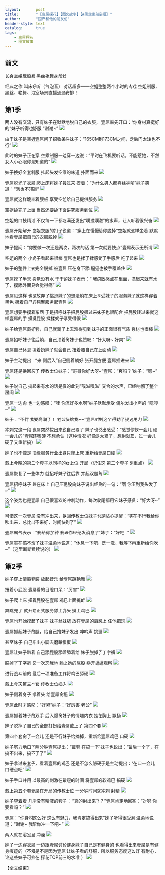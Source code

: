 ```yaml
---
layout:       post
title:        "【壹屌探花】【图文故事】【#黑丝南航空姐】"
author:       "国产和他的朋友们"
header-style: text
catalog:      true
tags:
    - 壹屌探花
    - 图文故事
---
```


## 前文

长身空姐屁股翘 黑丝艳舞身段妙

经典之作 叫床好听（气泡音） 对话超多——空姐整整两个小时的肉戏 空姐制服、黑丝、艳舞、浴室场景直播通通安排！

## 第1季

两人没有交流，只有妹子在默默地脱自己的衣服，
壹屌率先开口：“你身材真挺好的”妹子听得也舒服  “谢谢~”
![](https://jx.lwo7bv.app/tupian/forum/202412/18/204514dle50b71ox7r6o0s.gif)

由于妹子是空姐壹屌问了招收条件妹子：“165CM到173CM之间，走后门太矮也不行”
![](https://jx.lwo7bv.app/tupian/forum/202412/18/204520piun7gmxf9mk9gy4.gif)

此时的妹子正在穿 空乘制服一边穿一边说：“平时在飞机要听话，不能惹她，不然女人小心眼你是知道的”
![](https://jx.lwo7bv.app/tupian/forum/202412/18/204531nzet4lqey5iy6y9t.gif)

妹子换好全套制服 扎起头发空乘的味道 扑面而来
![](https://jx.lwo7bv.app/tupian/forum/202412/18/204539tk39kib9si8i57e7.gif)

壹屌脱光了衣服 爬上床将妹子搂过来 摸着：“为什么男人都喜丝袜呢”妹子笑道：“我也不知道”
![](https://jx.lwo7bv.app/tupian/forum/202412/18/204545rgcl9glteacbtglo.gif)

壹屌就这样跪直着腰板 享受空姐给自己提供服务
![](https://jx.lwo7bv.app/tupian/forum/202412/18/204553eitu2h29fr2zjxaj.gif)

空姐舔完了上面 当然还要舔下面讲究服务到位
![](https://jx.lwo7bv.app/tupian/forum/202412/18/204600m0gxaw0naapxlubp.gif)

空姐的口技精湛 不仅每一下都吃满还发出“噗滋噗滋”的水声，让人听着很兴奋
![](https://jx.lwo7bv.app/tupian/forum/202412/18/204608id8e17npzeussu8w.gif)

壹屌开始解开 空姐衣服的扣子说道：“穿上在慢慢给你脱掉”空姐就这样坐着 默默地看壹屌把自己的衣服脱掉
![](https://jx.lwo7bv.app/tupian/forum/202412/18/204614mii33hlzchlh9hzo.gif)

妹子提问：“你要做一次还是两次，两次的话 第一次就要快点”壹屌表示无所谓 
![](https://jx.lwo7bv.app/tupian/forum/202412/18/204622x1181mr31hh1crct.gif)

空姐的两个 小奶子看起来很棒 壹屌也是揉了揉感受了手感后 吃了起来
![](https://jx.lwo7bv.app/tupian/forum/202412/18/204628y5fzjifq285z5jlk.gif)

妹子的整件上衣完全脱掉 被壹屌 压在身下舔 逼逼也被手覆盖住
![](https://jx.lwo7bv.app/tupian/forum/202412/18/204633nx356zagdq35y6um.gif)

壹屌摸了半天 感觉没有水 干干的妹子表示：“ 我的敏感点在里面，搞起来就有水了，摸舔外面只会觉得痛”
![](https://jx.lwo7bv.app/tupian/forum/202412/18/204639vdv7p5jdh788x0pd.gif)

壹屌见这样 也是放弃了挑逗妹子的想法躺在床上享受妹子的服务妹子就这样穿着黑色 撅着自己的翘臀服务起壹屌
![](https://jx.lwo7bv.app/tupian/forum/202412/18/204645n15m0rk3mtkr8rz1.gif)

壹屌想要手摸着东西 于是招呼妹子把屁股撅过来妹子也很配合 把屁股转过来就这样壹屌的手 摸摸屁股 揉揉奶子享受得很
![](https://jx.lwo7bv.app/tupian/forum/202412/18/204650xpw08668q6haqre0.gif)

妹子给壹屌戴好套，自己就骑了上去难得见到妹子的正面很有气质 身材也很棒
![](https://jx.lwo7bv.app/tupian/forum/202412/18/204654gwwv2yrhvxzaw0vr.gif)

壹屌招呼妹子往后躺，自己顶着肏妹子也赞叹：“好大呀~ 好爽”
![](https://jx.lwo7bv.app/tupian/forum/202412/18/204659x7zzckzc2q02x2qx.gif)

壹屌自己休息 揉着奶妹子就会自己 扭着腰自己在上面动
![](https://jx.lwo7bv.app/tupian/forum/202412/18/204704epoqdpg3poojgldd.gif)

妹子主动提出：“来 侧后入”自己侧着躺好 张开腿方便 壹屌插进来
![](https://jx.lwo7bv.app/tupian/forum/202412/18/204713v1igykcrc1hs6441.gif)

壹屌还是换回来了 传教士位妹子：“哥哥你好大呀~”壹屌：“爽吗？”妹子：“嗯~”
![](https://jx.lwo7bv.app/tupian/forum/202412/18/204720h0re03lz4568ewve.gif)

妹子说自己 搞起来有水的话是真的此刻“噗滋噗滋” 交合的水声，已经响彻了整个房间
![](https://jx.lwo7bv.app/tupian/forum/202412/18/204726ptw1j84j1w541t77.gif)

壹屌一边肏 也一边感叹：“哇 你流好多水啊”妹子默默承受 偶尔发出小声的 “嗯哼~”
![](https://jx.lwo7bv.app/tupian/forum/202412/18/204732dm49wb88bj8qb92u.gif)

妹子：“不行 我要高潮了！ 老公快给我~~”壹屌听到这个得劲了提速用力
![](https://jx.lwo7bv.app/tupian/forum/202412/18/204737zwe6g5vw9e67t9ge.gif)

冲刺完这一段 壹屌突然拔出来说自己累了 妹子也说出感受：“感觉你软一会儿 硬一会儿的”壹屌还嘴硬 不想承认（这种情况 好像是太累了，想射就软，过一会儿硬了又重新搞）
![](https://jx.lwo7bv.app/tupian/forum/202412/18/204741hn6mannqqrmrmczu.gif)

妹子也不愧是 顶级服务行业出身只爬上床 重新给壹屌口硬
![](https://jx.lwo7bv.app/tupian/forum/202412/18/204745m6bbbbezgrr1md8k.gif)

戴上今晚的第二个套子以同样的女上位 开局（记住这 第二个套子 划重点）
![](https://jx.lwo7bv.app/tupian/forum/202412/18/204751enuembvzndm7mend.gif)

壹屌恢复了一些体力 就招呼妹子往后靠 并起双腿肏
![](https://jx.lwo7bv.app/tupian/forum/202412/18/204757veite8tozukao1tq.gif)

壹屌招呼妹子 趴在床上 自己压屁股肏妹子说出经典的一句：“啊 你压到我头发了~”
![](https://jx.lwo7bv.app/tupian/forum/202412/18/204802r42rm424bjjjpzjm.gif)

这个姿势也是壹屌 自己很喜欢的冲刺动作，每次收尾都用它妹子感叹：“好大呀~”
![](https://jx.lwo7bv.app/tupian/forum/202412/18/204809y69ehzczic6y7ex3.gif)

可惜这一次壹屌 没有冲出来，换回传教士位妹子也是贴心提醒：“实在不行我给你吹出来，总比出不来好，时间快到了”
![](https://jx.lwo7bv.app/tupian/forum/202412/18/204814dqi18qaz88xrqvvr.gif)

壹屌霸气表示：“我给你加钟 我跟你经纪发消息了”妹子：“好吧~”
![](https://jx.lwo7bv.app/tupian/forum/202412/18/204818kc8blqjrq828lcc8.gif)

壹屌实在搞不动了妹子温柔地说道：“休息一下吧，洗一洗，我等下再重新给你吹~”（这里断断续续说的）
![](https://jx.lwo7bv.app/tupian/forum/202412/18/204823xidlolzfyibb1elo.gif)

## 第2季

妹子穿上情趣套装 放起音乐 给壹屌跳艳舞
![](https://jx.lwo7bv.app/tupian/forum/202412/18/204836gi6wqvx7v08pyxss.gif)

扭着小屁股 壹屌看的目瞪口呆：“厉害”
![](https://jx.lwo7bv.app/tupian/forum/202412/18/204840ghgz1lgyksykssms.gif)

妹子爬上床 扭着屁股在壹屌 鸡巴上面挑衅
![](https://jx.lwo7bv.app/tupian/forum/202412/18/204847ts7k9ilh47hzkh99.gif)

舞跳完了 就开始正式服务舔上乳头 摸上鸡巴 
![](https://jx.lwo7bv.app/tupian/forum/202412/18/204855u442k4wi2z40i28g.gif)

壹屌也开始摸起了妹子 妹子丝袜腿 放在壹屌的肩膀上 任他把玩
![](https://jx.lwo7bv.app/tupian/forum/202412/18/204901cw8hnnhn8h55he5g.gif)

壹屌抓起妹子的腿，给自己撸妹子发出 呻吟声 挑逗
![](https://jx.lwo7bv.app/tupian/forum/202412/18/204906qzejjuijcjr1r1rr.gif)

甚至妹子 自己伸出小脚去磨蹭蛋蛋
![](https://jx.lwo7bv.app/tupian/forum/202412/18/204910buoalcc0zuua03z3.gif)

壹屌让妹子趴着 自己舔屁股舔着舔着给 妹子脱掉了丁字裤
![](https://jx.lwo7bv.app/tupian/forum/202412/18/204915iphnlbh0z0n5ux8g.gif)

脱掉了丁字裤 又一次忘我地 舔上她的屁股 掰开逼逼观察
![](https://jx.lwo7bv.app/tupian/forum/202412/18/204919dwuv4vw66pr505cr.gif)

进行战斗前的 最后一项准备工作将鸡巴舔硬
![](https://jx.lwo7bv.app/tupian/forum/202412/18/204923k8oci7ho76c8u9bw.gif)

戴上今天第三个套 传教士位插入
![](https://jx.lwo7bv.app/tupian/forum/202412/18/204928fcp9b7cbfarocpw1.gif)

妹子侧着身子 撑着头 给壹屌肏逼
![](https://jx.lwo7bv.app/tupian/forum/202412/18/204933qwbox6obp66o6txa.gif)

壹屌此时才感叹：“好紧”妹子：“好厉害 老公”
![](https://jx.lwo7bv.app/tupian/forum/202412/18/204936rc1pvh1ee2vh22uq.gif)

壹屌抓着妹子的双手 后入爆肏妹子的情趣内衣 挂在胸上 飘扬
![](https://jx.lwo7bv.app/tupian/forum/202412/18/204940q9zoffoj795h9g74.gif)

妹子脱掉了自己的全部打扮给壹屌戴上了 第四个套
![](https://jx.lwo7bv.app/tupian/forum/202412/18/204945p9oodiigghho9hsi.gif)

第四个套肏了一会儿 还是不行妹子给摘掉，重新给壹屌鸡巴 口硬
![](https://jx.lwo7bv.app/tupian/forum/202412/18/204950fvq64zw588nsieqf.gif)

妹子努力地口了两分钟壹屌提出：“戴套 在搞一下”妹子也说出：“最后一个了，在搞不出来，搞不了了”
![](https://jx.lwo7bv.app/tupian/forum/202412/18/204954k02apt4feh3z1z1e.gif)

妹子拿过来套子，看着壹屌的鸡巴 还是不怎么够硬于是主动提出：“在口一会儿 口硬点吧”
![](https://jx.lwo7bv.app/tupian/forum/202412/18/204959etzgt0g4m4cggffm.gif)

 妹子手口并用 以最高的刺激在最短的时间 将壹屌的软鸡巴 搞硬
![](https://jx.lwo7bv.app/tupian/forum/202412/18/205004r0vnonytnr4v00jz.gif)

戴上第五个套壹屌在开局的传教士位 一分钟时间就冲刺 射精
![](https://jx.lwo7bv.app/tupian/forum/202412/18/205008a8dga5ivixzaytki.gif)

妹子望着着 几乎没有精液的套子 ：“真的射出来了？”壹屌肯定地回答：“对呀 你要看吗？”
![](https://jx.lwo7bv.app/tupian/forum/202412/18/205012f8ppjoae2ah7ojyl.gif)

壹屌：“你身材这么好 这么有魅力，我肯定搞得出来”妹子听得很受用 温柔地说道：“谢谢~ 我帮你冲一下吧~”
![](https://jx.lwo7bv.app/tupian/forum/202412/18/205017qu7p1svio8rozrss.gif)

两人就在浴室里 冲澡
![](https://jx.lwo7bv.app/tupian/forum/202412/18/205023tcz1hcedcxhczx6h.gif)

妹子一边穿衣服 一边跟壹屌讨论健身妹子自己是有健身的 也看得出来壹屌是有健身痕迹的（不知是不是因为壹屌 让妹子看的舒服，所以服务态度这么好 有耐心，论这些妹子可排在 探花TOP前三的水准 ）
![](https://jx.lwo7bv.app/tupian/forum/202412/18/205027j1m07y209am719al.gif)

【全文结束】